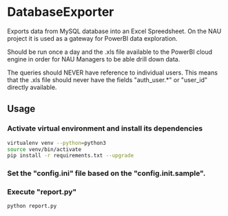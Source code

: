 # DatabaseExporter

Exports data from MySQL database into an Excel Spreedsheet. On the NAU project it is
used as a gateway for PowerBI data exploration.

Should be run once a day and the .xls file available to the PowerBI cloud engine
in order for NAU Managers to be able drill down data.

The queries should NEVER have reference to individual users. This means that the .xls
file should never have the fields "auth_user.*" or "user_id" directly available.

## Usage

### Activate virtual environment and install its dependencies
```bash
virtualenv venv --python=python3
source venv/bin/activate
pip install -r requirements.txt --upgrade
```

### Set the "config.ini" file based on the "config.init.sample".

### Execute "report.py"
```bash
python report.py
```

